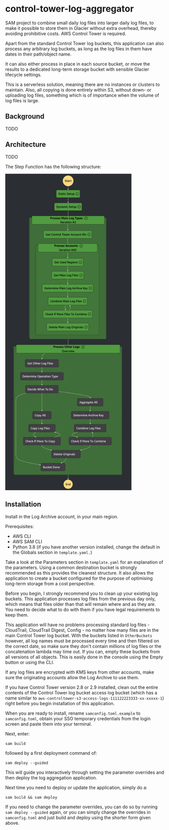 # control-tower-log-aggregator

SAM project to combine small daily log files into larger daily log files, 
to make it possible to store them in Glacier without extra overhead, thereby
avoiding prohibitive costs. AWS Control Tower is required. 

Apart from the standard Control Tower log buckets, this application can also 
process any arbitrary log buckets, as long as the log files in them have 
dates in their path/object name.

It can also either process in place in each source bucket, or move the results 
to a dedicated long-term storage bucket with sensible Glacier lifecycle settings.

This is a serverless solution, meaning there are no instances or clusters to
maintain. Also, all copying is done entirely within S3, without down- or uploading 
log files, something which is of importance when the volume of log files is large.


## Background

TODO


## Architecture

TODO

The Step Function has the following structure:

<img src="https://github.com/PeterBengtson/control-tower-log-aggregator/blob/main/docs-images/StateMachine.png?raw=true." width="400"/>

## Installation

Install in the Log Archive account, in your main region.

Prerequisites:
* AWS CLI
* AWS SAM CLI
* Python 3.8 (if you have another version installed, change the default in the
  Globals section in `template.yaml.`)

Take a look at the Parameters section in `template.yaml` for an explanation of the parameters. Using a common
destination bucket is strongly recommended as this provides the cleanest structure. It also allows the application to create a bucket configured for the purpose of optimising long-term storage from a cost perspective.

Before you begin, I strongly recommend you to clean up your existing log buckets.
This application processes log files from the previous day only, which means that files older than that
will remain where and as they are. You need to decide what to do with them if you have legal requirements 
to keep them.

This application will have no problems processing standard log files - CloudTrail, CloudTrail Digest, Config -
no matter how many files are in the main Control Tower log bucket. With the buckets listed in `OtherBuckets` 
however, all log names must be processed every time and then filtered on the correct date, so make sure they 
don't contain millions of log files or the concatenation lambda may time out. If you can, empty these buckets 
from all versions of all objects. This is easily done in the console using the Empty button or using the CLI.

If any log files are encrypted with KMS keys from other accounts, make sure the originating accounts allow the
Log Archive to use them.

If you have Control Tower version 2.8 or 2.9 installed, clean out the entire contents of the Control Tower log bucket
access log bucket (which has a name similar to `aws-controltower-s3-access-logs-111122223333-xx-xxxxx-1`) 
right before you begin installation of this application.

When you are ready to install, rename `samconfig.toml.example` to `samconfig.toml`, obtain your SSO temporary credentials from the login screen and paste them into your terminal. 

Next, enter:
```
sam build
```
followed by a first deployment command of:
```
sam deploy --guided
```
This will guide you interactively through setting the parameter overrides and then deploy the log aggregation application.

Next time you need to deploy or update the application, simply do a:
```
sam build && sam deploy
```
If you need to change the parameter overrides, you can do so by running `sam deploy --guided` again, or you can simply change the overrides in `samconfig.toml` and just build and deploy using the shorter form given above.
